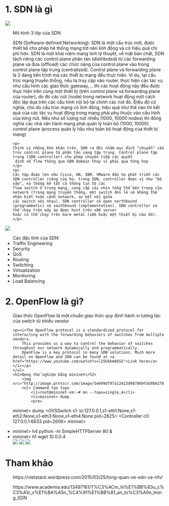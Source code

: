 ﻿<h1>1. SDN là gì</h1>
<img src="https://vietstack.files.wordpress.com/2015/03/sdn-3layers.gif?w=435&h=284">
<ul>Mô hình 3 lớp của SDN</ul>
<ul>
	<p>SDN (Software-defined Networking): SDN là một cấu trúc mới, được thiết kế cho phép hệ thống mạng trở nên linh động và có hiệu quả chi phí hơn. SDN là một khái niệm mang tính lý thuyết, 
	về mặt bản chất, SDN tách riêng các control plane phân tán (distributed) từ các forwarding plane và đưa (offload) các chức năng của control plane vào trong control plane tập trung 
	(centralized). Control plane và forwarding plane là 2 dạng tiến trình mà các thiết bị mạng đều thực hiện. Ví dụ, tại cấu trúc mạng truyền thống, nếu ta truy cập vào router, thực hiện các tác
	 vụ như cấu hình các giao thức gateway,... thì các hoạt động này đều được thực hiện trên cùng một thiết bị (trên control plane và forwarding plane của router), do đó các nút (node) 
	 trong network hoạt động một cách độc lập dựa trên các cấu hình nội bộ tại chính các nút đó. Điều đó có nghĩa, cho dù cấu trúc mạng có linh động, hiệu quả như thế nào thì kết quả của các 
	 tác vụ hoạt động trong mạng phải phụ thuộc vào cấu hình của từng nút. Nếu như số lượng nút nhiều (1000, 10000 nodes) thì đồng nghĩa các nhà vận hành mạng phải quản lý toàn bộ
	  (1000, 10000) control plane (process quản lý hầu như toàn bộ hoạt động của thiết bị mạng)</p>

	<p>
	Chính vì những khó khăn trên, SDN ra đời nhắm mục đích "chuyển" cấu trúc control plane từ phân tán sang tập trung. Control plane tập trung (SDN controller) cho phép chuyển tiếp các quyết
	 định về flow thông qua SDN domain thay vì phải qua từng hop
	</p>
	<p>
	Các tập đoàn lớn như Cisco, HN, IBM, VMware đều tự phát triển các SDN controller riêng của họ. trong SDN, controller được ví như "bộ não", nó thống kê tất cả thông tin từ các 
	flow switch ở trong mạng, cung cấp cái nhìn tổng thể bên trong của network (trong mạng truyền thống, một switch đơn lẻ sẽ không thể nhận biết toàn cảnh network, sự kết nối giữa 
	các switch với nhau). SDN controller có open northbound (programmatic) và southbound (implementation). SDN controller có thể chạy trên máy ảo được host trên x86 server 
	hoặc có thể chạy trên bare metal (x86 hoặc một thiết bị nào đó).
	</p>
</ul>
<img src="http://www.cisco.com/c/dam/en_us/about/ac123/ac147/images/ipj/ipj_16-1/161_sdn_fig01_lg.jpg">
<ul>Các đặc tính của SDN:
	<li>Traffic Engineering</li>
	<li>Security</li>
	<li>QoS</li>
	<li>Routing</li>
	<li>Switching</li>
	<li>Virtualization</li>
	<li>Monitoring</li>
	<li>Load Balancing</li>
</ul>
<ul></ul>
<ul></ul>
<ul></ul>

<h1>2. OpenFlow là gì?</h1>
	<ul>
	<p>Giao thức OpenFlow là một chuẩn giao thức quy định hành vi tương tác của switch từ nhiều vendor</p>
	
	<p><i>The OpenFlow protocol is a standardized protocol for interacting with the forwarding behaviors of switches from multiple vendors.
		This provides us a way to control the behavior of switches throughout our network dynamically and programmatically.
		OpenFlow is a key protocol in many SDN solutions. Much more detail on OpenFlow and SDN can be found at <a href="https://www.youtube.com/watch?v=l25Ukkmk6Sk">Link here</a>
	</i></p>
	</ul>
	<h2>Dựng thử nghiệm bằng mininet</h2>
		<img src="http://image.prntscr.com/image/5e699df97a12413d987869fa50b6276e.png">
		<ul> Command tạo topo
			<li>root@mininet-vm:~# mn --topo=single,4</li>
			<li>mininet> dump
			<pre>
mininet> dump
<Host h1: h1-eth0:10.0.0.1 pid=2613> 
<Host h2: h2-eth0:10.0.0.2 pid=2616> 
<Host h3: h3-eth0:10.0.0.3 pid=2618> 
<Host h4: h4-eth0:10.0.0.4 pid=2620> 
<OVSSwitch s1: lo:127.0.0.1,s1-eth1:None,s1-eth2:None,s1-eth3:None,s1-eth4:None pid=2625> 
<Controller c0: 127.0.0.1:6633 pid=2606> 
mininet>
			</pre>
			</li>
			<li>mininet> h4 python -m SimpleHTTPServer 80 &</li>
			<li>mininet> h1 wget 10.0.0.4</li>
			<img src="http://image.prntscr.com/image/20da748867dc4b548db06dd3584fea8a.png">
			<img src="http://image.prntscr.com/image/4e3222e76c15441299da2fa14cf7bdaf.png">
			<img src="http://image.prntscr.com/image/865ca0d5539d416c82c64c2aa27137a6.png">
		</ul>
		<ul></ul>
		<ul></ul>

<h1></h1>

<h1>Tham khảo</h1>
<ul>https://vietstack.wordpress.com/2015/03/25/tong-quan-ve-sdn-va-nfv/</ul>
<ul>https://www.academia.edu/13497161/T%C3%ACm_hi%E1%BB%83u_c%C3%A1c_v%E1%BA%A5n_%C4%91%E1%BB%81_an_to%C3%A0n_trong_SDN</ul>



